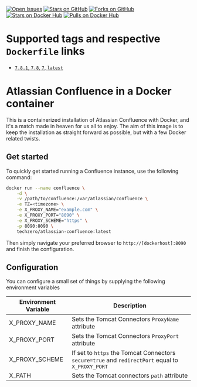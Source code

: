 [![Open Issues](https://img.shields.io/github/issues/VantStark/docker-atlassian-confluence.svg)](https://github.com/VantStark/docker-atlassian-confluence/issues) [![Stars on GitHub](https://img.shields.io/github/stars/VantStark/docker-atlassian-confluence.svg)](https://github.com/VantStark/docker-atlassian-confluence/stargazers) [![Forks on GitHub](https://img.shields.io/github/forks/VantStark/docker-atlassian-confluence.svg)](https://github.com/VantStark/docker-atlassian-confluence/network) [![Stars on Docker Hub](https://img.shields.io/docker/stars/techzero/atlassian-confluence.svg)](https://hub.docker.com/r/techzero/atlassian-confluence/) [![Pulls on Docker Hub](https://img.shields.io/docker/pulls/techzero/atlassian-confluence.svg)](https://hub.docker.com/r/techzero/atlassian-confluence/)

# Supported tags and respective `Dockerfile` links

- [`7.8.1`, `7.8`, `7`, `latest`](https://github.com/VantStark/docker-atlassian-confluence/blob/main/7.8.1/Dockerfile)

# Atlassian Confluence in a Docker container

This is a containerized installation of Atlassian Confluence with Docker, and it's a match made in heaven for us all to enjoy. The aim of this image is to keep the installation as straight forward as possible, but with a few Docker related twists.

## Get started

To quickly get started running a Confluence instance, use the following command:

```bash
docker run --name confluence \
    -d \
    -v /path/to/confluence:/var/atlassian/confluence \
    -e TZ=<timezone> \
    -e X_PROXY_NAME="example.com" \
    -e X_PROXY_PORT="8090" \
    -e X_PROXY_SCHEME="https" \
    -p 8090:8090 \
    techzero/atlassian-confluence:latest
```

Then simply navigate your preferred browser to `http://[dockerhost]:8090` and finish the configuration.

## Configuration

You can configure a small set of things by supplying the following environment variables

| Environment Variable | Description                                                                                      |
| -------------------- | ------------------------------------------------------------------------------------------------ |
| X_PROXY_NAME         | Sets the Tomcat Connectors `ProxyName` attribute                                                 |
| X_PROXY_PORT         | Sets the Tomcat Connectors `ProxyPort` attribute                                                 |
| X_PROXY_SCHEME       | If set to `https` the Tomcat Connectors `secure=true` and `redirectPort` equal to `X_PROXY_PORT` |
| X_PATH               | Sets the Tomcat connectors `path` attribute                                                      |
